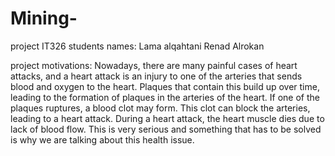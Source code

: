 # Mining-
project IT326
students names: 
Lama alqahtani 
Renad Alrokan

project motivations:
Nowadays, there are many painful cases of heart attacks, and a heart attack is an injury to one of the arteries that sends blood and oxygen to the heart. Plaques that contain this build up over time, leading to the formation of plaques in the arteries of the heart. If one of the plaques ruptures, a blood clot may form. This clot can block the arteries, leading to a heart attack. During a heart attack, the heart muscle dies due to lack of blood flow. This is very serious and something that has to be solved is why we are talking about this health issue.
